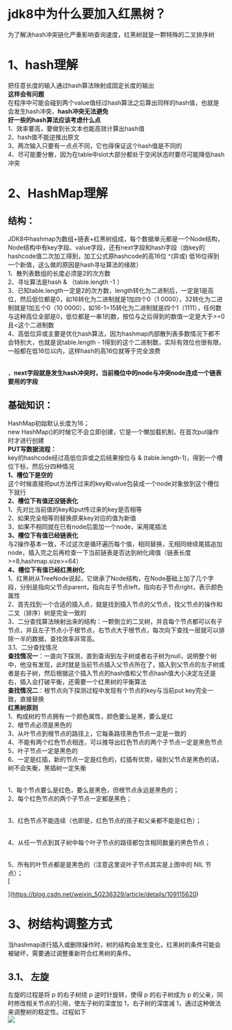 <a name="JsSml"></a>
# jdk8中为什么要加入红黑树？
为了解决hash冲突链化严重影响查询速度，红黑树就是一颗特殊的二叉排序树
<a name="ZBH1l"></a>
# 1、hash理解
把任意长度的输入通过hash算法映射成固定长度的输出<br />**这样会有问题**<br />在程序中可能会碰到两个value值经过hash算法之后算出同样的hash值，也就是会发生hash冲突，**hash冲突无法避免**<br />**好一些的hash算法应该考虑什么点**<br />1、效率要高，要做到长文本也能高效计算出hash值<br />2、hash值不能逆推出原文<br />3、两次输入只要有一点点不同，它也得保证这个hash值是不同的<br />4、尽可能要分散，因为在table中slot大部分都处于空闲状态时要尽可能降低hash冲突
<a name="GPbEk"></a>
# 2、HashMap理解
<a name="QBh8z"></a>
## 结构：
JDK8中hashmap为数组+链表+红黑树组成，每个数据单元都是一个Node结构，Node结构中有key字段、value字段，还有next字段和hash字段（由key的hashcode值二次加工得到，加工公式原hashcode的高16位 ^(异或) 低16位得到一个新值，这么做的原因是hash寻址算法的缘故）<br />1、散列表数组的长度必须是2的次方数<br />2、寻址算法是hash & （table.length -1 ）<br />3、已知table.length一定是2的次方数，length转化为二进制后，一定是1是高位，然后低位都是0，如16转化为二进制就是1加四个0（1 0000），32转化为二进制就是1加五个0（10 0000），如16-1=15转化为二进制就是四个1（1111），任何数与这种高位全部是0，低位都是一串1的数，按位与之后得到的数值一定是大于>=0且<这个二进制数<br />4、高低位异或主要是优化hash算法，因为hashmap内部散列表多数情况下都不会特别大，也就是说table.length - 1得到的这个二进制数，实际有效位也很有限，一般都在低16位以内，这样hash的高16位就等于完全浪费<br />​

，**next字段就是发生hash冲突时，当前桶位中的node与冲突node连成一个链表要用的字段**
<a name="tSsPr"></a>
## 基础知识：
HashMap初始默认长度为16；<br />new HashMap()的时候它不会立即创建，它是一个懒加载机制，在首次put操作时才进行创建<br />**PUT写数据流程：**<br />key的hashcode经过高低位异或之后结果按位与 & (table.length-1)，得到一个槽位下标，然后分四种情况<br />**1、槽位下是空的**<br />这个时候直接把put方法传过来的key和value包装成一个node对象放到这个槽位下就行<br />**2、槽位下有值还没链表化**<br />1、先对比当前值的key和put传过来的key是否相等<br />2、如果完全相等则替换原来key对应的值为新值<br />3、如果不相同就在已有node后面加一个node，采用尾插法<br />**3、槽位下有值已经链表化**<br />与2操作基本一致，不过这次是循环遍历每个值，相同替换，无相同继续尾插追加node，插入完之后再检查一下当前链表是否达到树化阈值（链表长度>=8,hashmap.size>=64）<br />**4、槽位下有值已经红黑树化**<br />1、红黑树从TreeNode说起，它继承了Node结构，在Node基础上加了几个字段，分别是指向父节点parent，指向左子节点left，指向右子节点right，表示颜色属性<br />2、首先找到一个合适的插入点，就是找到插入节点的父节点，找父节点的操作和二叉（排序）树是完全一致的<br />3、二分查找算法映射出来的结构：一颗倒立的二叉树，并且每个节点都可以有子节点，并且左子节点小于根节点，右节点大于根节点，每次向下查找一层就可以排除一半的数据，查找效率非常高。<br />3.1、二分查找情况<br />**查找情况一**：一直向下探测，直到查询到左子树或者右子树为null，说明整个树中，他没有发现，此时就是当前节点插入父节点所在了，插入到父节点的左子树或者是右子树，然后根据这个插入节点的hash值和父节点hash值大小决定左还是右，插入会打破平衡，还需要一个红黑树的平衡算法<br />**查找情况二**：根节点向下探测过程中发现有个节点的key与当前put key完全一致，直接替换<br />**红黑树原则**<br />1、构成树的节点拥有一个颜色属性，颜色要么是黑，要么是红<br />2、根节点必须是黑色的<br />3、从叶节点到根节点的路径上，它每条路径黑色节点一定是一致的<br />4、不能有两个红色节点相连，可以推导出红色节点的两个子节点一定是黑色节点<br />5、叶子节点一定是黑色的<br />6、一定是红插，新的节点一定是红色的，红插有优势，碰到父节点是黑色的话，树不会失衡，黑插树一定失衡<br />​

1、每个节点要么是红色，要么是黑色，但根节点永远是黑色的；<br />2、每个红色节点的两个子节点一定都是黑色；<br />​

3、红色节点不能连续（也即是，红色节点的孩子和父亲都不能是红色）；<br />​

4、从任一节点到其子树中每个叶子节点的路径都包含相同数量的黑色节点；<br />​

5、所有的叶节点都是是黑色的（注意这里说叶子节点其实是上图中的 NIL 节点）；<br />[

](https://blog.csdn.net/weixin_50236329/article/details/109115620)
<a name="x54de"></a>
# 3、树结构调整方式
当hashmap进行插入或删除操作时，树的结构会发生变化，红黑树的条件可能会被破坏，需要通过调整重新符合红黑树的条件。
<a name="TGF4f"></a>
## 3.1、 左旋
左旋的过程是将 p 的右子树绕 p 逆时针旋转，使得 p 的右子树成为 p 的父亲，同时修改相关节点的引用，使左子树的深度加 1，右子树的深度减 1，通过这种做法来调整树的稳定性。过程如下<br />![](https://cdn.nlark.com/yuque/0/2021/png/12668119/1621420990539-26394dca-e0d5-433f-8d1c-d9bbb2e8bdb3.png#clientId=ue236d5ff-5fae-4&from=paste&height=603&id=uc32947c4&margin=%5Bobject%20Object%5D&originHeight=603&originWidth=1080&originalType=url&status=done&style=none&taskId=u0b5fe3ce-b766-4681-aec8-44866390322&width=1080)<br />

